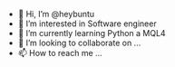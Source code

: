 - 👋 Hi, I’m @heybuntu
- 👀 I’m interested in Software engineer
- 🌱 I’m currently learning Python a MQL4
- 💞️ I’m looking to collaborate on ...
- 📫 How to reach me ...

<!---
heybuntu/heybuntu is a ✨ special ✨ repository because its `README.md` (this file) appears on your GitHub profile.
You can click the Preview link to take a look at your changes.
--->
